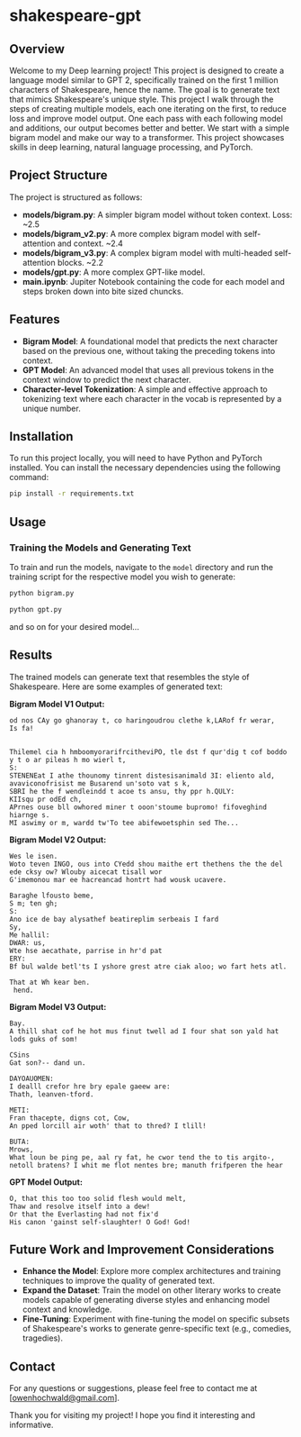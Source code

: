 # shakespeare-gpt

## Overview
Welcome to my Deep learning project! This project is designed to create a language model similar to GPT 2, specifically trained on the first 1 million characters of Shakespeare, hence the name. The goal is to generate text that mimics Shakespeare's unique style. This project I walk through the steps of creating multiple models, each one iterating on the first, to reduce loss and improve model output. One each pass with each following model and additions, our output becomes better and better. We start with a simple bigram model and make our way to a transformer. This project showcases skills in deep learning, natural language processing, and PyTorch.

## Project Structure
The project is structured as follows:
- **models/bigram.py**: A simpler bigram model without token context. Loss: ~2.5
- **models/bigram_v2.py**: A more complex bigram model with self-attention and context. ~2.4
- **models/bigram_v3.py**: A complex bigram model with multi-headed self-attention blocks. ~2.2
- **models/gpt.py**: A more complex GPT-like model.
- **main.ipynb**: Jupiter Notebook containing the code for each model and steps broken down into bite sized chuncks.

## Features
- **Bigram Model**: A foundational model that predicts the next character based on the previous one, without taking the preceding tokens into context.
- **GPT Model**: An advanced model that uses all previous tokens in the context window to predict the next character.
- **Character-level Tokenization**: A simple and effective approach to tokenizing text where each character in the vocab is represented by a unique number.

## Installation
To run this project locally, you will need to have Python and PyTorch installed. You can install the necessary dependencies using the following command:
```sh
pip install -r requirements.txt
```

## Usage
### Training the Models and Generating Text
To train and run the models, navigate to the `model` directory and run the training script for the respective model you wish to generate:
```sh
python bigram.py
```

```sh
python gpt.py
```

and so on for your desired model...

## Results
The trained models can generate text that  resembles the style of Shakespeare. Here are some examples of generated text:

**Bigram Model V1 Output:**
```
od nos CAy go ghanoray t, co haringoudrou clethe k,LARof fr werar,
Is fa!


Thilemel cia h hmboomyorarifrcitheviPO, tle dst f qur'dig t cof boddo y t o ar pileas h mo wierl t,
S:
STENENEat I athe thounomy tinrent distesisanimald 3I: eliento ald, avaviconofrisist me Busarend un'soto vat s k,
SBRI he the f wendleindd t acoe ts ansu, thy ppr h.QULY:
KIIsqu pr odEd ch,
APrnes ouse bll owhored miner t ooon'stoume bupromo! fifoveghind hiarnge s.
MI aswimy or m, wardd tw'To tee abifewoetsphin sed The...
```


**Bigram Model V2 Output:**
```
Wes le isen.
Woto teven INGO, ous into CYedd shou maithe ert thethens the the del ede cksy ow? Wlouby aicecat tisall wor
G'imemonou mar ee hacreancad hontrt had wousk ucavere.

Baraghe lfousto beme,
S m; ten gh;
S:
Ano ice de bay alysathef beatireplim serbeais I fard
Sy,
Me hallil:
DWAR: us,
Wte hse aecathate, parrise in hr'd pat
ERY:
Bf bul walde betl'ts I yshore grest atre ciak aloo; wo fart hets atl.

That at Wh kear ben.
 hend.
```


**Bigram Model V3 Output:**
```
Bay.
A thill shat cof he hot mus finut twell ad I four shat son yald hat lods guks of som!

CSins
Gat son?-- dand un.

DAYOAUOMEN:
I dealll crefor hre bry epale gaeew are:
Thath, leanven-tford.

METI:
Fran thacepte, digns cot, Cow,
An pped lorcill air woth' that to thred? I tlill!

BUTA:
Mrows,
What loun be ping pe, aal ry fat, he cwor tend the to tis argito-, netoll bratens? I whit me flot nentes bre; manuth frifperen the hear
```

**GPT Model Output:**
```
O, that this too too solid flesh would melt,
Thaw and resolve itself into a dew!
Or that the Everlasting had not fix'd
His canon 'gainst self-slaughter! O God! God!
```

## Future Work and Improvement Considerations
- **Enhance the Model**: Explore more complex architectures and training techniques to improve the quality of generated text.
- **Expand the Dataset**: Train the model on other literary works to create models capable of generating diverse styles and enhancing model context and knowledge.
- **Fine-Tuning**: Experiment with fine-tuning the model on specific subsets of Shakespeare's works to generate genre-specific text (e.g., comedies, tragedies).

## Contact
For any questions or suggestions, please feel free to contact me at [owenhochwald@gmail.com].

Thank you for visiting my project! I hope you find it interesting and informative.

